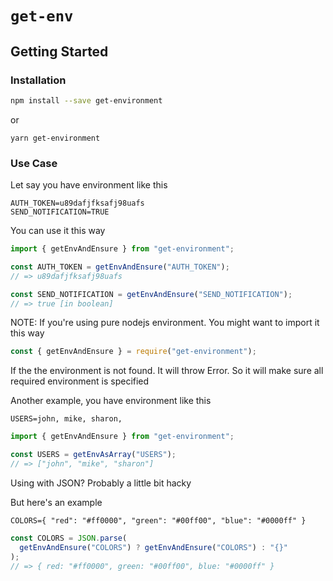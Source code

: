 # `get-env`

## Getting Started

### Installation

```bash
npm install --save get-environment
```

or

```bash=
yarn get-environment
```

### Use Case

Let say you have environment like this

```
AUTH_TOKEN=u89dafjfksafj98uafs
SEND_NOTIFICATION=TRUE
```

You can use it this way

```javascript
import { getEnvAndEnsure } from "get-environment";

const AUTH_TOKEN = getEnvAndEnsure("AUTH_TOKEN");
// => u89dafjfksafj98uafs

const SEND_NOTIFICATION = getEnvAndEnsure("SEND_NOTIFICATION");
// => true [in boolean]
```

NOTE: If you're using pure nodejs environment. You might want to import it this way

```javascript
const { getEnvAndEnsure } = require("get-environment");
```

If the the environment is not found. It will throw Error. So it will make sure all required environment is specified

Another example, you have environment like this

```
USERS=john, mike, sharon,
```

```javascript
import { getEnvAndEnsure } from "get-environment";

const USERS = getEnvAsArray("USERS");
// => ["john", "mike", "sharon"]
```

Using with JSON? Probably a little bit hacky

But here's an example

```
COLORS={ "red": "#ff0000", "green": "#00ff00", "blue": "#0000ff" }
```

```javascript
const COLORS = JSON.parse(
  getEnvAndEnsure("COLORS") ? getEnvAndEnsure("COLORS") : "{}"
);
// => { red: "#ff0000", green: "#00ff00", blue: "#0000ff" }
```
